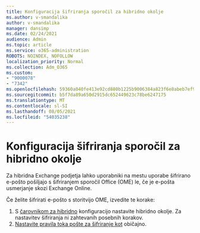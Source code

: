 ```yaml
---
title: Konfiguracija šifriranja sporočil za hibridno okolje
ms.author: v-smandalika
author: v-smandalika
manager: dansimp
ms.date: 02/24/2021
audience: Admin
ms.topic: article
ms.service: o365-administration
ROBOTS: NOINDEX, NOFOLLOW
localization_priority: Normal
ms.collection: Adm_O365
ms.custom:
- "9000078"
- "7342"
ms.openlocfilehash: 59360a040fe413e92cd880b1225b9006384a823f6e8abeb7ef922949b9a874fd
ms.sourcegitcommit: b5f7da89a650d2915dc652449623c78be6247175
ms.translationtype: MT
ms.contentlocale: sl-SI
ms.lasthandoff: 08/05/2021
ms.locfileid: "54035238"
---
```

# <a name="configure-message-encryption-for-a-hybrid-environment"></a>Konfiguracija šifriranja sporočil za hibridno okolje

Za hibridna Exchange podjetja lahko uporabniki na mestu uporabe šifrirano e-pošto pošiljajo s šifriranjem sporočil Office (OME) le, če je e-pošta usmerjanje skozi Exchange Online.

Če želite šifrirati e-pošto s storitvijo OME, izvedite te korake:

1. S [čarovnikom za hibridno](https://docs.microsoft.com/Exchange/hybrid-configuration-wizard) konfiguracijo nastavite hibridno okolje. Za nastavitev šifriranja ni zahtevanih posebnih korakov.
2. [Nastavite pravila toka pošte za šifriranje kot](https://docs.microsoft.com/microsoft-365/compliance/define-mail-flow-rules-to-encrypt-email) običajno.



